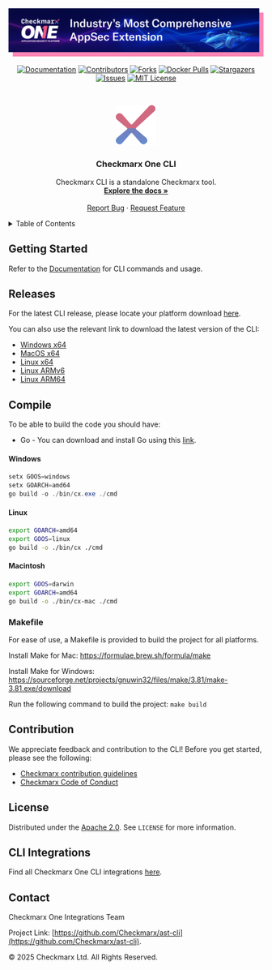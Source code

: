<img src="https://raw.githubusercontent.com/Checkmarx/ci-cd-integrations/main/.images/banner.png">
<br />
<div  align="center" >

[![Documentation][documentation-shield]][documentation-url]
[![Contributors][contributors-shield]][contributors-url]
[![Forks][forks-shield]][forks-url]
[![Docker Pulls][docker-shield]][docker-url]
[![Stargazers][stars-shield]][stars-url]
[![Issues][issues-shield]][issues-url]
[![MIT License][license-shield]][license-url]

</div>

<!-- PROJECT  LOGOs -->
<br />
<p align="center">
  <a href="">
    <img src="https://raw.githubusercontent.com/Checkmarx/ci-cd-integrations/main/.images/logo.png" alt="Logo" width="80" height="80">
  </a>

<h3 align="center">Checkmarx One CLI</h3>

<p align="center">
    Checkmarx CLI is a standalone Checkmarx tool.
<br />
    <a href="https://checkmarx.com/resource/documents/en/34965-68620-checkmarx-one-cli-tool.html"><strong>Explore the docs »</strong></a>
    <br />
    <br />
    <a href="https://github.com/Checkmarx/ast-cli/issues/new/choose">Report Bug</a>
    ·
    <a href="https://github.com/Checkmarx/ast-cli/issues/new/choose">Request Feature</a>
</p>



<!-- TABLE OF CONTENTS -->
<details>
  <summary>Table of Contents</summary>
  <ol>
   <li><a href="#getting-started">Getting Started</a></li>
   <li><a href="#releases">Releases</a></li>
   <li><a href="#compile">Compile</a></li>
   <li><a href="#contribution">Contribution</a></li>
   <li><a href="#license">License</a></li>
   <li><a href="#cli-integrations">CLI Integrations</a></li>
   <li><a href="#contact">Contact</a></li>
  </ol>
</details>


## Getting Started

Refer to the [Documentation](https://checkmarx.com/resource/documents/en/34965-68620-checkmarx-one-cli-tool.html) for CLI commands and usage.

## Releases
For the latest CLI release, please locate your platform download [here](https://github.com/Checkmarx/ast-cli/releases).

You can also use the relevant link to download the latest version of the CLI:
* [Windows x64](https://download.checkmarx.com/CxOne/CLI/latest/ast-cli_windows_x64.zip)
* [MacOS x64](https://download.checkmarx.com/CxOne/CLI/latest/ast-cli_darwin_x64.tar.gz)
* [Linux x64](https://download.checkmarx.com/CxOne/CLI/latest/ast-cli_linux_x64.tar.gz)
* [Linux ARMv6](https://download.checkmarx.com/CxOne/CLI/latest/ast-cli_linux_armv6.tar.gz)
* [Linux ARM64](https://download.checkmarx.com/CxOne/CLI/latest/ast-cli_linux_arm64.tar.gz)

## Compile

To be able to build the code you should have:
* Go - You can download and install Go using this [link](https://golang.org/doc/install).

#### Windows
``` powershell
setx GOOS=windows 
setx GOARCH=amd64
go build -o ./bin/cx.exe ./cmd
```

#### Linux

``` bash
export GOARCH=amd64
export GOOS=linux
go build -o ./bin/cx ./cmd
```

#### Macintosh

``` bash
export GOOS=darwin 
export GOARCH=amd64
go build -o ./bin/cx-mac ./cmd
```
### Makefile
For ease of use, a Makefile is provided to build the project for all platforms.

Install Make for Mac: https://formulae.brew.sh/formula/make

Install Make for Windows: https://sourceforge.net/projects/gnuwin32/files/make/3.81/make-3.81.exe/download

Run the following command to build the project:
``` make build ``` 

## Contribution
We appreciate feedback and contribution to the CLI! Before you get started, please see the following:

- [Checkmarx contribution guidelines](docs/contributing.md)
- [Checkmarx Code of Conduct](docs/code_of_conduct.md)


## License
Distributed under the [Apache 2.0](LICENSE). See `LICENSE` for more information.

## CLI Integrations
Find all Checkmarx One CLI integrations [here](https://github.com/Checkmarx/ci-cd-integrations#checkmarx-ast-integrations).


## Contact
Checkmarx One Integrations Team

Project Link: [https://github.com/Checkmarx/ast-cli](https://github.com/Checkmarx/ast-cli).

© 2025 Checkmarx Ltd. All Rights Reserved.


[docker-shield]: https://img.shields.io/docker/pulls/checkmarx/ast-cli
[docker-url]:https://hub.docker.com/r/checkmarx/ast-cli
[documentation-shield]: https://img.shields.io/badge/docs-viewdocs-blue.svg
[documentation-url]:https://checkmarx.com/resource/documents/en/34965-68620-checkmarx-one-cli-tool.html
[contributors-shield]: https://img.shields.io/github/contributors/Checkmarx/ast-cli.svg
[contributors-url]: https://github.com/Checkmarx/ast-cli/graphs/contributors
[forks-shield]: https://img.shields.io/github/forks/Checkmarx/ast-cli.svg
[forks-url]: https://github.com/Checkmarx/ast-cli/network/members
[stars-shield]: https://img.shields.io/github/stars/Checkmarx/ast-cli.svg
[stars-url]: https://github.com/Checkmarx/ast-cli/stargazers
[issues-shield]: https://img.shields.io/github/issues/Checkmarx/ast-cli.svg
[issues-url]: https://github.com/Checkmarx/ast-cli/issues
[license-shield]: https://img.shields.io/github/license/Checkmarx/ast-cli.svg
[license-url]: https://github.com/Checkmarx/ast-cli/blob/main/LICENSE

